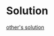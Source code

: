 
# Solution

[other's solution](https://leetcode.com/problems/valid-anagram/discuss/66519/2-C%2B%2B-Solutions-with-Explanations)
